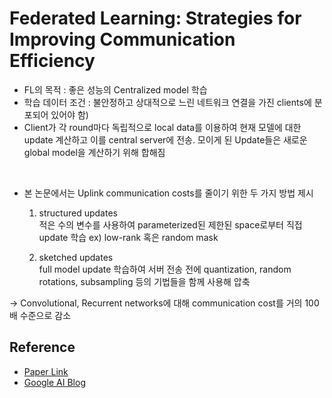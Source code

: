 # Federated Learning: Strategies for Improving Communication Efficiency

- FL의 목적 : 좋은 성능의 Centralized model 학습
- 학습 데이터 조건 : 불안정하고 상대적으로 느린 네트워크 연결을 가진 clients에 분포되어 있어야 함)
- Client가 각 round마다 독립적으로 local data를 이용하여 현재 모델에 대한 update 계산하고 이를 central server에 전송. 모이게 된 Update들은 새로운 global model을 계산하기 위해 합해짐

<br>

- 본 논문에서는 Uplink communication costs를 줄이기 위한 두 가지 방법 제시
    1) structured updates   
    적은 수의 변수를 사용하여 parameterized된 제한된 space로부터 직접 update 학습 ex) low-rank 혹은 random mask
    
    2) sketched updates   
    full model update 학습하여 서버 전송 전에 quantization, random rotations, subsampling 등의 기법들을 함께 사용해 압축
    
→ Convolutional, Recurrent networks에 대해 communication cost를 거의 100배 수준으로 감소


## Reference
- [Paper Link](https://arxiv.org/abs/1610.05492)
- [Google AI Blog](https://ai.googleblog.com/2017/04/federated-learning-collaborative.html)
